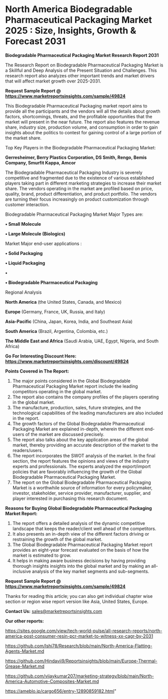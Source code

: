 # North America Biodegradable Pharmaceutical Packaging Market 2025 : Size, Insights, Growth & Forecast 2031

<strong>Biodegradable Pharmaceutical Packaging Market Research Report 2031</strong>

The Research Report on Biodegradable Pharmaceutical Packaging Market is a Skillful and Deep Analysis of the Present Situation and Challenges. This research report also analyzes other important trends and market drivers that will affect market growth over 2025-2031.

<strong>Request Sample Report @ <a href=https://www.marketreportsinsights.com/sample/49824>https://www.marketreportsinsights.com/sample/49824</a></strong>

This Biodegradable Pharmaceutical Packaging market report aims to provide all the participants and the vendors will all the details about growth factors, shortcomings, threats, and the profitable opportunities that the market will present in the near future. The report also features the revenue share, industry size, production volume, and consumption in order to gain insights about the politics to contest for gaining control of a large portion of the market share.

Top Key Players in the Biodegradable Pharmaceutical Packaging Market:

<strong>Gerresheimer, Berry Plastics Corporation, DS Smith, Rengo, Bemis Company, Smurfit Kappa, Amcor</strong>

The Biodegradable Pharmaceutical Packaging Industry is severely competitive and fragmented due to the existence of various established players taking part in different marketing strategies to increase their market share. The vendors operating in the market are profiled based on price, quality, brand, product differentiation, and product portfolio. The vendors are turning their focus increasingly on product customization through customer interaction.

Biodegradable Pharmaceutical Packaging Market Major Types are:

<strong>•  Small Molecule

•  Large Molecule (Biologics)</strong>

Market Major end-user applications :

<strong>•  Solid Packaging

•  Liquid Packaging

•  

•  Biodegradable Pharmaceutical Packaging</strong>

Regional Analysis

</u><strong><b>North America</b></strong> (the United States, Canada, and Mexico)

<strong><b>Europe </b></strong>(Germany, France, UK, Russia, and Italy)

<strong><b>Asia-Pacific</b></strong> (China, Japan, Korea, India, and Southeast Asia)

<strong><b>South America</b></strong> (Brazil, Argentina, Colombia, etc.)

<strong><b>The Middle East and Africa</b></strong> (Saudi Arabia, UAE, Egypt, Nigeria, and South Africa)

<strong>Go For Interesting Discount Here: <a href=https://www.marketreportsinsights.com/discount/49824>https://www.marketreportsinsights.com/discount/49824</a></strong>

<strong>Points Covered in The Report:</strong>
<ol>
  <li>The major points considered in the Global Biodegradable Pharmaceutical Packaging Market report include the leading competitors operating in the global market.</li>
  <li>The report also contains the company profiles of the players operating in the global market.</li>
  <li>The manufacture, production, sales, future strategies, and the technological capabilities of the leading manufacturers are also included in the report.</li>
  <li>The growth factors of the Global Biodegradable Pharmaceutical Packaging Market are explained in-depth, wherein the different end-users of the market are discussed precisely.</li>
  <li>The report also talks about the key application areas of the global market, thereby providing an accurate description of the market to the readers/users.</li>
  <li>The report incorporates the SWOT analysis of the market. In the final section, the report features the opinions and views of the industry experts and professionals. The experts analyzed the export/import policies that are favorably influencing the growth of the Global Biodegradable Pharmaceutical Packaging Market.</li>
  <li>The report on the Global Biodegradable Pharmaceutical Packaging Market is a worthwhile source of information for every policymaker, investor, stakeholder, service provider, manufacturer, supplier, and player interested in purchasing this research document.</li>
</ol>
<strong>Reasons for Buying Global Biodegradable Pharmaceutical Packaging Market Report:</strong>

<ol>
  <li>The report offers a detailed analysis of the dynamic competitive landscape that keeps the reader/client well ahead of the competitors.</li>
  <li>It also presents an in-depth view of the different factors driving or restraining the growth of the global market.</li>
  <li>The Global Biodegradable Pharmaceutical Packaging Market report provides an eight-year forecast evaluated on the basis of how the market is estimated to grow.</li>
  <li>It helps in making aware business decisions by having providing thorough insights insights into the global market and by making an all-inclusive analysis of the key market segments and sub-segments.</li>
</ol>
<strong>Request Sample Report @ <a href=https://www.marketreportsinsights.com/sample/49824>https://www.marketreportsinsights.com/sample/49824</a></strong>


Thanks for reading this article; you can also get individual chapter wise section or region wise report version like Asia, United States, Europe.

<strong>Contact Us:</strong>
sales@marketreportsinsights.com

<strong>Our other reports:</strong>

<a href=https://sites.google.com/view/tech-world-pulse/all-research-reports/north-america-post-consumer-resin-pcr-market-to-witness-xx-cagr-by-2031>https://sites.google.com/view/tech-world-pulse/all-research-reports/north-america-post-consumer-resin-pcr-market-to-witness-xx-cagr-by-2031</a>

<a href=https://github.com/Ishi78/Research/blob/main/North-America-Flatting-Agents-Market.md>https://github.com/Ishi78/Research/blob/main/North-America-Flatting-Agents-Market.md</a>

<a href=https://github.com/Hindavii9/Reportsinsights/blob/main/Europe-Thermal-Grease-Market.md>https://github.com/Hindavii9/Reportsinsights/blob/main/Europe-Thermal-Grease-Market.md</a>

<a href=https://github.com/vijaykumar207/marketing-strategy/blob/main/North-America-Automotive-Composites-Market.md>https://github.com/vijaykumar207/marketing-strategy/blob/main/North-America-Automotive-Composites-Market.md</a>

<a href=https://ameblo.jp/cargo656/entry-12890859182.html>https://ameblo.jp/cargo656/entry-12890859182.html</a>"
